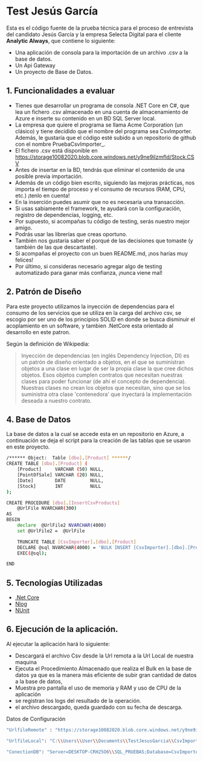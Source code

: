# Test Jesús García

Esta es el código fuente de la prueba técnica para el proceso de entrevista del candidato Jesús García y la empresa Selecta Digital para el cliente **Analytic Always**, que contiene lo siguiente:

  - Una aplicación de consola para la importación de un archivo .csv a la base de datos.
  - Un Api Gateway 
  - Un proyecto de Base de Datos.
 
## 1. Funcionalidades a evaluar
  - Tienes que desarrollar un programa de consola .NET Core en C#, que lea un fichero .csv almacenado en una cuenta de almacenamiento de Azure e inserte su contenido en un BD SQL Server local.
  - La empresa que quiere el programa se llama Acme Corporation (un clásico) y tiene decidido que el nombre del programa sea CsvImporter. Además, le gustaría que el código esté subido a un repositorio de github con el nombre PruebaCsvImporter_<Autor>.
  - El fichero .csv está disponible en https://storage10082020.blob.core.windows.net/y9ne9ilzmfld/Stock.CSV
  - Antes de insertar en la BD, tendrás que eliminar el contenido de una posible previa importación.
  - Además de un código bien escrito, siguiendo las mejoras prácticas, nos importa el tiempo de proceso y el consumo de recursos (RAM, CPU, etc.) ¡tenlo en cuenta!
  - En la inserción puedes asumir que no es necesaria una transacción.
  - Si usas sabiamente el framework, te ayudará con la configuración, registro de dependencias, logging, etc.
  - Por supuesto, si acompañas tu código de testing, serás nuestro mejor amigo.
  - Podrás usar las librerías que creas oportuno.
  - También nos gustaría saber el porqué de las decisiones que tomaste (y también de las que descartaste).
  - Si acompañas el proyecto con un buen README.md, ¡nos harías muy felices!
  - Por último, si consideras necesario agregar algo de testing automatizado para ganar más confianza, ¡nunca viene mal!

## 2. Patrón de Diseño

Para este proyecto utilizamos la inyección de dependencias para el consumo de los servicios que se utiliza en la carga del archivo csv, se escogio por ser uno de los principios SOLID en donde se busca disminuir el acoplamiento en un software, y tambien .NetCore esta orientado al desarrollo en este patron.

Según la definición de Wikipedia:
> Inyección de dependencias (en inglés Dependency Injection, DI) es un patrón de diseño orientado a objetos, en el que se suministran objetos a una clase en lugar de ser la propia clase la que cree dichos objetos. Esos objetos cumplen contratos que necesitan nuestras clases para poder funcionar (de ahí el concepto de dependencia). Nuestras clases no crean los objetos que necesitan, sino que se los suministra otra clase 'contenedora' que inyectará la implementación deseada a nuestro contrato.

## 4. Base de Datos

La base de datos a la cual se accede esta en un repositorio en Azure, a continuación se deja el script para la creación de las tablas que se usaron en este proyecto.

```sh
/****** Object:  Table [dbo].[Product] ******/
CREATE TABLE [dbo].[Product] (
    [Product]     VARCHAR (50) NULL,
    [PointOfSale] VARCHAR (20) NULL,
    [Date]        DATE         NULL,
    [Stock]       INT          NULL
);

CREATE PROCEDURE [dbo].[InsertCsvProducts]
	@UrlFile NVARCHAR(300)
AS
BEGIN 
	declare  @UrlFile2 NVARCHAR(4000)
	set @UrlFile2 =  @UrlFile

	TRUNCATE TABLE [CsvImporter].[dbo].[Product]
	DECLARE @sql NVARCHAR(4000) = 'BULK INSERT [CsvImporter].[dbo].[Product] FROM ''' + @UrlFile2 + ''' WITH ( FIRSTROW = 2,FIELDTERMINATOR= '';'',ROWTERMINATOR = ''\n'' )';
	EXEC(@sql);

END

```

## 5. Tecnologías Utilizadas
* [.Net Core](https://docs.microsoft.com/en-us/dotnet/core/)
* [Nlog](https://nlog-project.org/)
* [NUnit](https://docs.nunit.org/)

## 6. Ejecución de la aplicación.

Al ejecutar la aplicación hará lo siguiente:

- Descargará el archivo Csv desde la Url remota a la Url Local de nuestra maquina
- Ejecuta el Procedimiento Almacenado que realiza el Bulk en la base de datos ya que es la manera más eficiente de subir gran cantidad de datos a la base de datos,
- Muestra pro pantalla el uso de memoria y RAM y uso de CPU de la aplicación
- se registran los logs del resultado de la operación.
- el archivo descargado, queda guardado con su fecha de descarga.
 
Datos de Configuración
```sh
"UrlfileRemote" : "https://storage10082020.blob.core.windows.net/y9ne9ilzmfld/Stock.CSV",

"UrlfileLocal": "C:\\Users\\User\\Documents\\TestJesusGarcia\\CsvImporter\\Files\\Stock",

"ConectionDB": "Server=DESKTOP-CRH25O6\\SQL_PRUEBAS;Database=CsvImporter;Integrated Security=True" 
```
